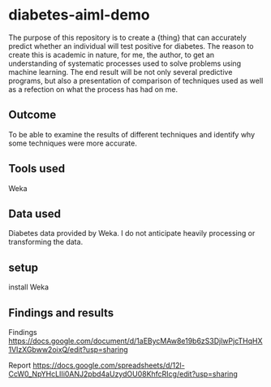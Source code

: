# diabetes-aiml-demo

The purpose of this repository is to create a {thing} that can accurately predict whether an individual will test positive for diabetes. The reason to create this is academic in nature, for me, the author, to get an understanding of systematic processes used to solve problems using machine learning. The end result will be not only several predictive programs, but also a presentation of comparison of techniques used as well as a refection on what the process has had on me.

## Outcome

To be able to examine the results of different techniques and identify why some techniques were more accurate.

## Tools used

Weka

## Data used

Diabetes data provided by Weka. I do not anticipate heavily processing or transforming the data.

## setup

install Weka

## Findings and results

Findings
https://docs.google.com/document/d/1aEBycMAw8e19b6zS3DjlwPjcTHqHX1VIzXGbww2oixQ/edit?usp=sharing

Report
https://docs.google.com/spreadsheets/d/12l-CcW0_NpYHcLIIi0ANJ2pbd4aUzydOU08KhfcRIcg/edit?usp=sharing
